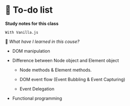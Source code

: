 
# 📕 To-do list

**Study notes for this class** 

`With Vanilla.js`


🎯 _What have I learned in this couse?_
* DOM manipulation
* Difference between Node object and Element object

  * Node methods & Element methods.
  
  * DOM event flow (Event Bubbling & Event Capturing)

  * Event Delegation
* Functional programming
